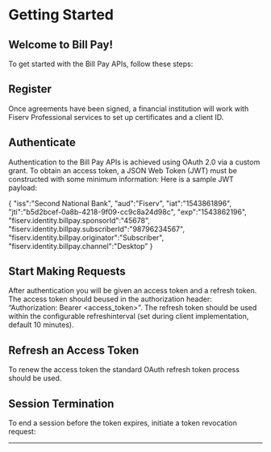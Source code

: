 # Getting Started

## Welcome to Bill Pay!

To get started with the Bill Pay APIs, follow these steps:
 
## Register

Once agreements have been signed, a financial institution will work with Fiserv Professional services to set up certificates and a client ID.


## Authenticate

Authentication to the Bill Pay APIs is achieved using OAuth 2.0 via a custom grant. To obtain an access token, a JSON Web Token (JWT) must be constructed with some  minimum information: 
Here is a sample JWT payload:

{
"iss":"Second National Bank",
"aud":"Fiserv",
"iat":"1543861896", "jti":"b5d2bcef-0a8b-4218-9f09-cc9c8a24d98c", "exp":"1543862196", "fiserv.identity.billpay.sponsorId":"45678", "fiserv.identity.billpay.subscriberId":"98796234567", "fiserv.identity.billpay.originator":"Subscriber", "fiserv.identity.billpay.channel":"Desktop”
}


## Start Making Requests

After authentication you will be given an access token and a refresh token. The access token should beused in the authorization header: “Authorization: Bearer <access_token>”.
The refresh token should be used within the configurable refreshinterval (set during client implementation, default 10 minutes).


## Refresh an Access Token

To renew the access token the standard OAuth refresh token process should be used.


## Session Termination

To end a session before the token expires, initiate a token revocation request:


___



 
